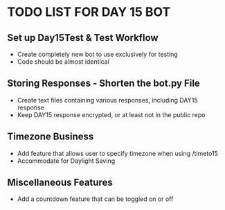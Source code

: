 # TODO LIST FOR DAY 15 BOT
## Set up Day15Test & Test Workflow
- Create completely new bot to use exclusively for testing
- Code should be almost identical

## Storing Responses - Shorten the bot.py File
- Create text files containing various responses, including DAY15 response
- Keep DAY15 response encrypted, or at least not in the public repo

## Timezone Business
- Add feature that allows user to specify timezone when using /timeto15
- Accommodate for Daylight Saving

## Miscellaneous Features
- Add a countdown feature that can be toggled on or off